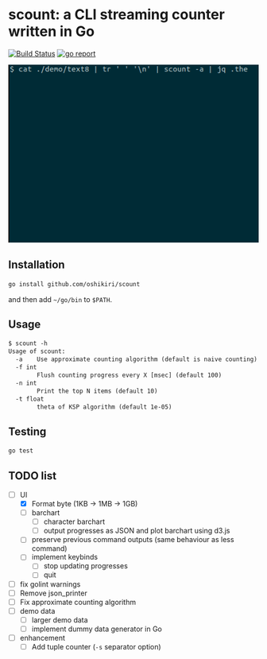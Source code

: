 scount: a CLI streaming counter written in Go
==========

[![Build Status](https://github.com/oshikiri/scount/workflows/Go/badge.svg)](https://github.com/oshikiri/scount/actions) [![go report](https://goreportcard.com/badge/github.com/oshikiri/scount)](https://goreportcard.com/report/github.com/oshikiri/scount)

![demo animation: approximate count using text8](demo/demo-text8-approximate-count.gif)


## Installation
```sh
go install github.com/oshikiri/scount
```

and then add `~/go/bin` to `$PATH`.


## Usage
```
$ scount -h
Usage of scount:
  -a    Use approximate counting algorithm (default is naive counting)
  -f int
        Flush counting progress every X [msec] (default 100)
  -n int
        Print the top N items (default 10)
  -t float
        theta of KSP algorithm (default 1e-05)
```


## Testing
```sh
go test
```

## TODO list
- [ ] UI
    - [x] Format byte (1KB -> 1MB -> 1GB)
    - [ ] barchart
        - [ ] character barchart
        - [ ] output progresses as JSON and plot barchart using d3.js
    - [ ] preserve previous command outputs (same behaviour as less command)
    - [ ] implement keybinds
        - [ ] stop updating progresses
        - [ ] quit
- [ ] fix golint warnings
- [ ] Remove json_printer
- [ ] Fix approximate counting algorithm
- [ ] demo data
    - [ ] larger demo data
    - [ ] implement dummy data generator in Go
- [ ] enhancement
    - [ ] Add tuple counter (`-s` separator option)
